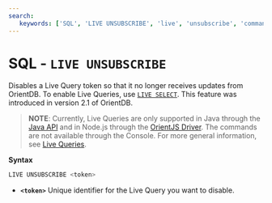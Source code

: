 ```yaml
---
search:
   keywords: ['SQL', 'LIVE UNSUBSCRIBE', 'live', 'unsubscribe', 'command']
---
```


# SQL - `LIVE UNSUBSCRIBE`

Disables a Live Query token so that it no longer receives updates from OrientDB.  To enable Live Queries, use [`LIVE SELECT`](SQL-Live-Select.md).  This feature was introduced in version 2.1 of OrientDB.

>**NOTE**: Currently, Live Queries are only supported in Java through the [Java API](../Java-API.md) and in Node.js through the [OrientJS Driver](../orientjs/OrientJS.md).  The commands are not available through the Console.  For more general information, see [Live Queries](../Live-Query.md).

**Syntax**

```sql
LIVE UNSUBSCRIBE <token>
```

- **`<token>`** Unique identifier for the Live Query you want to disable.

